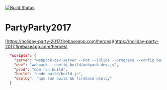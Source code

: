 [![Build Status](https://ci.jasonraimondi.com/api/badges/jason/ngx-starter/status.svg)](https://ci.jasonraimondi.com/jason/ngx-starter)

# PartyParty2017

[https://holiday-party-2017.firebaseapp.com/heroes](https://holiday-party-2017.firebaseapp.com/heroes)


```json
  "scripts": {
    "serve": "webpack-dev-server --hot --inline --progress --config build/webpack.dev.js",
    "dev": "webpack --config build/webpack.dev.js",
    "prod": "npm run build",
    "build": "node build/build.js",
    "deploy": "npm run build && firebase deploy"
  }
```

